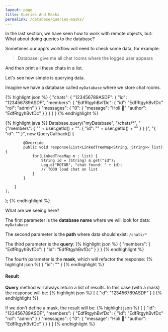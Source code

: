 ```yaml
---
layout: page
title: Queries And Masks
permalink: /database/queries-masks/
---
```


In the last section, we have seen how to work with remote objects, but: What about doing queries to the database?

Sometimes our app's workflow will need to check some data, for example:

> Database: give me all chat rooms where the logged user appears

And then print all these chats in a list.

Let's see how simple is querying data.

Imagine we have a database called `myDatabase` where we store chat rooms.

{% highlight json %}
{
    "chats": {
        "123456789ASDF": {
            "id": "123456789ASDF",
            "members": {
                "EdfRtgyhBvfDc": {
                    "id": "EdfRtgyhBvfDc"
                    "rol": "admin"
                }
            }
            "messages": {
                "0": {
                    "message": "Holi 🤭"
                    "author": "EdfRtgyhBvfDc"
                }
            }
        }
    }
}
{% endhighlight %}

 
{% highlight java %}
Database.query("myDatabase",
       "/chats/*",
       "{\"members\": { \"" + 
            user.getId() + "\": { \"id\": \"" + user.getId() +
       "\" } } }",
       "{ \"id\": \"\" }",
        new QueryCallback() {
    
            @Override
            public void response(List<LinkedTreeMap<String, String>> list) {
                for(LinkedTreeMap m : list) {
                    String id = (String) m.get("id");
                    Log.d("ROTOR", "chat found: " + id);
                    // TODO load chat on list
                }
            }

        }
    );
);
{% endhighlight %}

What are we seeing here?

The first parameter is the **database name** where we will look for data: `myDatabase`

The second parameter is the **path** where data should exist: `/chats/*`

The third parameter is the **query**:
{% highlight json %}
{
    "members": {
        "EdfRtgyhBvfDc": {
            "id": "EdfRtgyhBvfDc"
        }
    }
}
{% endhighlight %}

The fourth parameter is the **mask**, which will refactor the response:
{% highlight json %}
{
    "id": ""
}
{% endhighlight %}

#### Result
**Query** method will always return a list of results. In this case (with a mask) the response will be:
{% highlight json %}
[
    {
        "id": "123456789ASDF"
    }
]
{% endhighlight %}

If we don't define a mask, the result will be:
{% highlight json %}
[
    {
        "id": "123456789ASDF",
        "members": {
            "EdfRtgyhBvfDc": {
                "id": "EdfRtgyhBvfDc"
                "rol": "admin"
            }
        }
        "messages": {
            "0": {
                "message": "Holi 🤭"
                "author": "EdfRtgyhBvfDc"
            }
        }
    }
]
{% endhighlight %}





